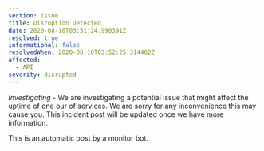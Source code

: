```yaml
---
section: issue
title: Disruption Detected
date: 2020-08-10T03:51:24.990391Z
resolved: true
informational: false
resolvedWhen: 2020-08-10T03:52:25.314482Z
affected:
  - API
severity: disrupted
---
```

*Investigating* - We are investigating a potential issue that might affect the uptime of one our of services. We are sorry for any inconvenience this may cause you. This incident post will be updated once we have more information.

This is an automatic post by a monitor bot.
        